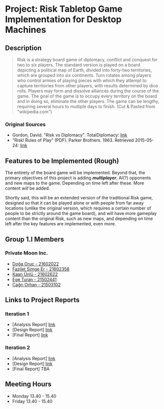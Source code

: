 ﻿# Project: Risk Tabletop Game Implementation for Desktop Machines

## Description

> Risk is a strategy board game of diplomacy, conflict and conquest for two to six players.
> The standard version is played on a board depicting a political map of Earth, divided into forty-two territories,
> which are grouped into six continents. Turn rotates among players who control armies of playing pieces with which
> they attempt to capture territories from other players, with results determined by dice rolls. Players may form
> and dissolve alliances during the course of the game. The goal of the game is to occupy every territory on the
> board and in doing so, eliminate the other players. The game can be lengthy, requiring several hours to multiple
> days to finish. (Cut & Pasted from "wikipedia.com")

### Original Sources
* Gordon, David. "Risk vs Diplomacy". TotalDiplomacy: [link][1]
* "Risk! Rules of Play" (PDF). Parker Brothers. 1963. Retrieved 2015-05-24: [link][2]

## Features to be Implemented (Rough)
The entirety of the board game will be implemented. Beyond that, the primary objectives of this project is adding **_multiplayer_**,
AI(?) opponents and new maps to the game. Depending on time left after these. More content *will* be added.

Shortly said, this will be an extended version of the traditional Risk game, designed so that it can be played alone or with people from far away locations (unlike the original version, which requires a certain number of people to be strictly around the game board), and will have more gameplay content than the original Risk, such as new maps, and depending on time left after the key features are implemented, even more.

## Group 1.I Members

### Private Moon Inc.

  * [Doğa Oruç - 21602022](https://github.com/aeris170)
  * [Fazilet Simge Er - 21602358](https://github.com/simge98)
  * [Kaan Ünlü - 21602622](https://github.com/Paledomain)
  * [Ege Turan - 21502441](https://github.com/egeturan)
  * [Çağrı Orhan - 21503102](https://github.com/cagriorhan)


## Links to Project Reports

### Iteration 1

* [Analysis Report]	[link][3]
* [Design Report]	[link][4]
* [Final Report]	[link][5]

### Iteration 2

* [Analysis Report]	[link][6]
* [Design Report]	[link][7]
* [Final Report]	TBA

## Meeting Hours

* Monday 13.40 - 15.40
* Friday 13.40 - 15.40

[1]: http://www.cardboardrepublic.com/classics/risk-vs-diplomacy
[2]: https://www.hasbro.com/common/instruct/Risk1963.PDF
[3]: https://github.com/aeris170/CS319-MP-Risk/blob/unstable/doc/Analysis_Report_Iteration_1.docx?raw=true
[4]: https://github.com/aeris170/CS319-MP-Risk/blob/unstable/doc/Design_Report_Iteration_1.docx?raw=true
[5]: https://github.com/aeris170/CS319-MP-Risk/blob/unstable/doc/Implementation_Report_Iteration_1.docx?raw=true
[6]: https://github.com/aeris170/CS319-MP-Risk/blob/unstable/doc/Analysis_Report_Iteration_2.docx?raw=true
[7]: https://github.com/aeris170/CS319-MP-Risk/blob/unstable/doc/Design_Report_Iteration_2.docx?raw=true
